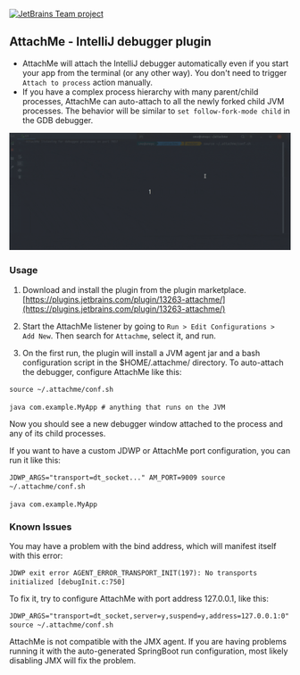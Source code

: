 [![JetBrains Team project](https://jb.gg/badges/team.svg)](https://confluence.jetbrains.com/display/ALL/JetBrains+on+GitHub)

## AttachMe - IntelliJ debugger plugin

- AttachMe will attach the IntelliJ debugger automatically even if you start your app from the terminal (or any other way).
You don't need to trigger `Attach to process` action manually.
- If you have a complex process hierarchy with many parent/child processes,
AttachMe can auto-attach to all the newly forked child JVM processes.
The behavior will be similar to `set follow-fork-mode child` in the GDB debugger.


![](demo.gif)


### Usage

1. Download and install the plugin from the plugin marketplace. [https://plugins.jetbrains.com/plugin/13263-attachme/](https://plugins.jetbrains.com/plugin/13263-attachme/)

2. Start the AttachMe listener by going to `Run > Edit Configurations > Add New`. Then search for `Attachme`, select it, and run.

3. On the first run, the plugin will install a JVM agent jar and a bash configuration script in the $HOME/.attachme/ directory. To auto-attach the debugger, configure AttachMe like this:

```
source ~/.attachme/conf.sh

java com.example.MyApp # anything that runs on the JVM
```

Now you should see a new debugger window attached to the process and any of its child processes.

  
If you want to have a custom JDWP or AttachMe port configuration, you can run it like this:

```
JDWP_ARGS="transport=dt_socket..." AM_PORT=9009 source ~/.attachme/conf.sh

java com.example.MyApp
```

  

### Known Issues

  

You may have a problem with the bind address, which will manifest itself with this error: 
```
JDWP exit error AGENT_ERROR_TRANSPORT_INIT(197): No transports initialized [debugInit.c:750]
``` 

To fix it, try to configure AttachMe with port address 127.0.0.1, like this:
```
JDWP_ARGS="transport=dt_socket,server=y,suspend=y,address=127.0.0.1:0" source ~/.attachme/conf.sh
```

AttachMe is not compatible with the JMX agent. If you are having problems running it with the auto-generated SpringBoot run configuration, most likely disabling JMX will fix the problem.
